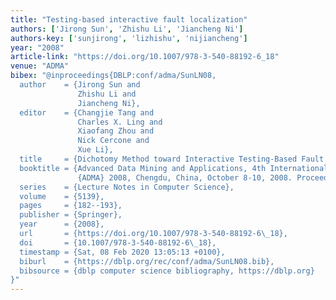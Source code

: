 ```yaml
---
title: "Testing-based interactive fault localization"
authors: ['Jirong Sun', 'Zhishu Li', 'Jiancheng Ni']
authors-key: ['sunjirong', 'lizhishu', 'nijiancheng']
year: "2008"
article-link: "https://doi.org/10.1007/978-3-540-88192-6_18"
venue: "ADMA"
bibex: "@inproceedings{DBLP:conf/adma/SunLN08,
  author    = {Jirong Sun and
               Zhishu Li and
               Jiancheng Ni},
  editor    = {Changjie Tang and
               Charles X. Ling and
               Xiaofang Zhou and
               Nick Cercone and
               Xue Li},
  title     = {Dichotomy Method toward Interactive Testing-Based Fault Localization},
  booktitle = {Advanced Data Mining and Applications, 4th International Conference,
               {ADMA} 2008, Chengdu, China, October 8-10, 2008. Proceedings},
  series    = {Lecture Notes in Computer Science},
  volume    = {5139},
  pages     = {182--193},
  publisher = {Springer},
  year      = {2008},
  url       = {https://doi.org/10.1007/978-3-540-88192-6\_18},
  doi       = {10.1007/978-3-540-88192-6\_18},
  timestamp = {Sat, 08 Feb 2020 13:05:13 +0100},
  biburl    = {https://dblp.org/rec/conf/adma/SunLN08.bib},
  bibsource = {dblp computer science bibliography, https://dblp.org}
}"
---
```

